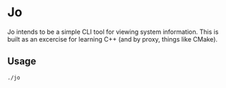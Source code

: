 # Jo

Jo intends to be a simple CLI tool for viewing system information. This is built as an excercise for learning C++ (and by proxy, things like CMake).

## Usage

```bash
./jo
```
